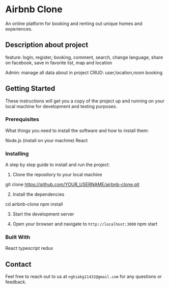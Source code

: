 # Airbnb Clone

An online platform for booking and renting out unique homes and experiences.

## Description about project 

feature:
login,
register,
booking,
comment,
search,
change language,
share on facebook,
save in favorite list,
map and location

Admin:
manage all data about in project
CRUD: user,location,room booking

## Getting Started

These instructions will get you a copy of the project up and running on your local machine for development and testing purposes.

### Prerequisites

What things you need to install the software and how to install them:

Node.js (install on your machine)
React


### Installing

A step by step guide to install and run the project:

1. Clone the repository to your local machine

git clone https://github.com/YOUR_USERNAME/airbnb-clone.git

2. Install the dependencies

cd airbnb-clone
npm install

3. Start the development server

4. Open your browser and navigate to `http://localhost:3000`
npm start

### Built With

React
typescript
redux

## Contact

Feel free to reach out to us at `nghiakg11432@gmail.com` for any questions or feedback.

